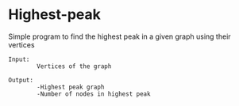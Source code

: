 # Highest-peak
Simple program to find the highest peak in a given graph using their vertices

    Input:
            Vertices of the graph

    Output:
            -Highest peak graph
            -Number of nodes in highest peak
